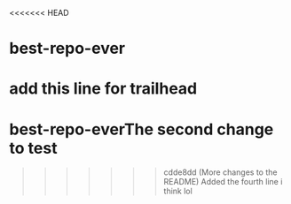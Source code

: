 <<<<<<< HEAD
# best-repo-ever
add this line for trailhead 
=======
# best-repo-everThe second change to test
>>>>>>> cdde8dd (More changes to the README)
Added the fourth line i think lol

